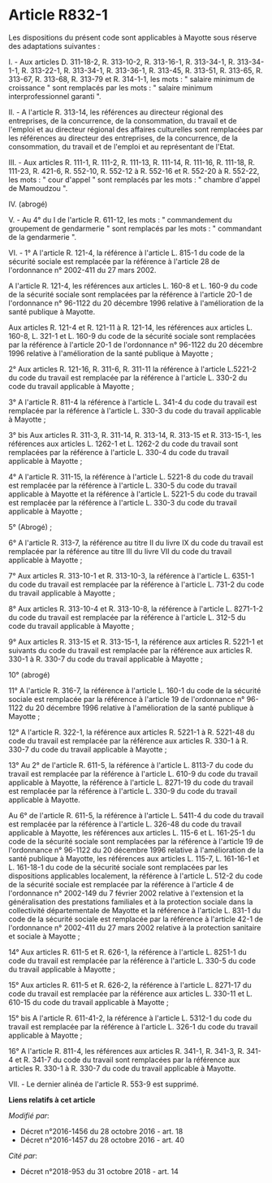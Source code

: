 # Article R832-1

Les dispositions du présent code sont applicables à Mayotte sous réserve des adaptations suivantes : 

I. - Aux articles D. 311-18-2, R. 313-10-2, R. 313-16-1, R. 313-34-1, R. 313-34-1-1, R. 313-22-1, R. 313-34-1, R. 313-36-1,
R. 313-45, R. 313-51, R. 313-65, R. 313-67, R. 313-68, R. 313-79 et R. 314-1-1, les mots : " salaire minimum de croissance "
sont remplacés par les mots : " salaire minimum interprofessionnel garanti ". 

II. - A l'article R. 313-14, les références au directeur régional des entreprises, de la concurrence, de la consommation, du
travail et de l'emploi et au directeur régional des affaires culturelles sont remplacées par les références au directeur des
entreprises, de la concurrence, de la consommation, du travail et de l'emploi et au représentant de l'Etat. 

III. - Aux articles R. 111-1, R. 111-2, R. 111-13, R. 111-14, R. 111-16, R. 111-18, R. 111-23, R. 421-6, R. 552-10, R. 552-12
à R. 552-16 et R. 552-20 à R. 552-22, les mots : " cour d'appel " sont remplacés par les mots : " chambre d'appel de
Mamoudzou ". 

IV. (abrogé)

V. - Au 4° du I de l'article R. 611-12, les mots : " commandement du groupement de gendarmerie " sont remplacés par les
mots : " commandant de la gendarmerie ". 

VI. - 1° A l'article R. 121-4, la référence à l'article L. 815-1 du code de la sécurité sociale est remplacée par la
référence à l'article 28 de l'ordonnance n° 2002-411 du 27 mars 2002. 

A l'article R. 121-4, les références aux articles L. 160-8 et L. 160-9 du code de la sécurité sociale sont remplacées par la
référence à l'article 20-1 de l'ordonnance n° 96-1122 du 20 décembre 1996 relative à l'amélioration de la santé publique à
Mayotte. 

Aux articles R. 121-4 et R. 121-11 à R. 121-14, les références aux articles L. 160-8, L. 321-1 et L. 160-9 du code de la
sécurité sociale sont remplacées par la référence à l'article 20-1 de l'ordonnance n° 96-1122 du 20 décembre 1996 relative à
l'amélioration de la santé publique à Mayotte ;

2° Aux articles R. 121-16, R. 311-6, R. 311-11 la référence à l'article L.5221-2 du code du travail est remplacée par la
référence à l'article L. 330-2 du code du travail applicable à Mayotte ; 

3° A l'article R. 811-4 la référence à l'article L. 341-4 du code du travail est remplacée par la référence à l'article L.
330-3 du code du travail applicable à Mayotte ;

3° bis Aux articles R. 311-3, R. 311-14, R. 313-14, R. 313-15 et R. 313-15-1, les références aux articles L. 1262-1 et L.
1262-2 du code du travail sont remplacées par la référence à l'article L. 330-4 du code du travail applicable à Mayotte ;

4° A l'article R. 311-15, la référence à l'article L. 5221-8 du code du travail est remplacée par la référence à l'article L.
330-5 du code du travail applicable à Mayotte et la référence à l'article L. 5221-5 du code du travail est remplacée par la
référence à l'article L. 330-3 du code du travail applicable à Mayotte ; 

5° (Abrogé) ;

6° A l'article R. 313-7, la référence au titre II du livre IX du code du travail est remplacée par la référence au titre III
du livre VII du code du travail applicable à Mayotte ; 

7° Aux articles R. 313-10-1 et R. 313-10-3, la référence à l'article L. 6351-1 du code du travail est remplacée par la
référence à l'article L. 731-2 du code du travail applicable à Mayotte ; 

8° Aux articles R. 313-10-4 et R. 313-10-8, la référence à l'article L. 8271-1-2 du code du travail est remplacée par la
référence à l'article L. 312-5 du code du travail applicable à Mayotte ; 

9° Aux articles R. 313-15 et R. 313-15-1, la référence aux articles R. 5221-1 et suivants du code du travail est remplacée
par la référence aux articles R. 330-1 à R. 330-7 du code du travail applicable à Mayotte ; 

10° (abrogé)

11° A l'article R. 316-7, la référence à l'article L. 160-1 du code de la sécurité sociale est remplacée par la référence à
l'article 19 de l'ordonnance n° 96-1122 du 20 décembre 1996 relative à l'amélioration de la santé publique à Mayotte ; 

12° A l'article R. 322-1, la référence aux articles R. 5221-1 à R. 5221-48 du code du travail est remplacée par la référence
aux articles R. 330-1 à R. 330-7 du code du travail applicable à Mayotte ; 

13° Au 2° de l'article R. 611-5, la référence à l'article L. 8113-7 du code du travail est remplacée par la référence à
l'article L. 610-9 du code du travail applicable à Mayotte, la référence à l'article L. 8271-19 du code du travail est
remplacée par la référence à l'article L. 330-9 du code du travail applicable à Mayotte. 

Au 6° de l'article R. 611-5, la référence à l'article L. 5411-4 du code du travail est remplacée par la référence à l'article
L. 326-48 du code du travail applicable à Mayotte, les références aux articles L. 115-6 et L. 161-25-1 du code de la sécurité
sociale sont remplacées par la référence à l'article 19 de l'ordonnance n° 96-1122 du 20 décembre 1996 relative à
l'amélioration de la santé publique à Mayotte, les références aux articles L. 115-7, L. 161-16-1 et L. 161-18-1 du code de la
sécurité sociale sont remplacées par les dispositions applicables localement, la référence à l'article L. 512-2 du code de la
sécurité sociale est remplacée par la référence à l'article 4 de l'ordonnance n° 2002-149 du 7 février 2002 relative à
l'extension et la généralisation des prestations familiales et à la protection sociale dans la collectivité départementale de
Mayotte et la référence à l'article L. 831-1 du code de la sécurité sociale est remplacée par la référence à l'article 42-1
de l'ordonnance n° 2002-411 du 27 mars 2002 relative à la protection sanitaire et sociale à Mayotte ; 

14° Aux articles R. 611-5 et R. 626-1, la référence à l'article L. 8251-1 du code du travail est remplacée par la référence à
l'article L. 330-5 du code du travail applicable à Mayotte ; 

15° Aux articles R. 611-5 et R. 626-2, la référence à l'article L. 8271-17 du code du travail est remplacée par la référence
aux articles L. 330-11 et L. 610-15 du code du travail applicable à Mayotte ;

15° bis A l'article R. 611-41-2, la référence à l'article L. 5312-1 du code du travail est remplacée par la référence à
l'article L. 326-1 du code du travail applicable à Mayotte ; 

16° A l'article R. 811-4, les références aux articles R. 341-1, R. 341-3, R. 341-4 et R. 341-7 du code du travail sont
remplacées par la référence aux articles R. 330-1 à R. 330-7 du code du travail applicable à Mayotte.

VII. - Le dernier alinéa de l'article R. 553-9 est supprimé.

**Liens relatifs à cet article**

_Modifié par_:

  - Décret n°2016-1456 du 28 octobre 2016 - art. 18
  - Décret n°2016-1457 du 28 octobre 2016 - art. 40

_Cité par_:

  - Décret n°2018-953 du 31 octobre 2018 - art. 14

